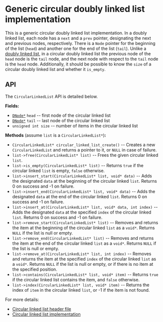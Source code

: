 # Generic circular doubly linked list implementation

This is a generic circular doubly linked list implementation. In a doubly linked list, each node has a `next` and a `prev` pointer, designating the next and previous nodes, respectively. There is a `Node` pointer for the beginning of the list (`head`) and another one for the end of the list (`tail`). Unlike a [doubly linked list](https://github.com/alexandra-zaharia/libgcds/blob/master/docs/LinkedList.md), in a circular doubly linked list the previous node of the `head` node is the `tail` node, and the next node with respect to the `tail` node is the `head` node. Additionally, it should be possible to know the `size` of a circular doubly linked list and whether it `is_empty`. 

## API

The `CircularLinkedList` API is detailed below.

**Fields:**
  * [`DNode*`](https://github.com/alexandra-zaharia/libgcds/blob/master/include/node.h) `head` -- first node of the circular linked list
  * [`DNode*`](https://github.com/alexandra-zaharia/libgcds/blob/master/include/node.h) `tail` -- last node of the circular linked list
  * `unsigned int size` -- number of items in the circular linked list

**Methods** (assume `list` is a `CircularLinkedList*`)**:**
  * `CircularLinkedList* circular_linked_list_create()` -- Creates a new `CircularLinkedList` and returns a pointer to it, or `NULL` in case of failure.
  * `list->free(CircularLinkedList* list)` -- Frees the given circular linked `list`.
  * `list->is_empty(CircularLinkedList* list)` -- Returns `true` if the circular linked `list` is empty, `false` otherwise.
  * `list->insert_start(CircularLinkedList* list, void* data)` -- Adds the designated `data` at the beginning of the circular linked `list`. Returns 0 on success and -1 on failure.
  * `list->insert_end(CircularLinkedList* list, void* data)` -- Adds the designated `data` at the end of the circular linked `list`. Returns 0 on success and -1 on failure.
  * `list->insert_at(CircularLinkedList* list, void* data, int index)` -- Adds the designated `data` at the specified `index` of the circular linked `list`. Returns 0 on success and -1 on failure.
  * `list->remove_start(CircularLinkedList* list)` -- Removes and returns the item at the beginning of the circular linked `list` as a `void*`. Returns `NULL` if the list is null or empty.
  * `list->remove_end(CircularLinkedList* list)` -- Removes and returns the item at the end of the circular linked `list` as a `void*`. Returns `NULL` if the list is null or empty.
  * `list->remove_at(CircularLinkedList* list, int index)` -- Removes and returns the item at the specified `index` of the circular linked `list` as a `void*`. Returns `NULL` if the list is null or empty, or if there is no item at the specified position.
  * `list->contains(CircularLinkedList* list, void* item)` -- Returns `true` if the circular linked list contains the item, and `false` otherwise.
  * `list->index(CircularLinkedList* list, void* item)` -- Returns the index of `item` in the circular linked `list`, or -1 if the item is not found.

For more details:
  * [Circular linked list header file](https://github.com/alexandra-zaharia/libgcds/blob/master/include/CircularLinkedList/circular_linked_list.h)
  * [Circular linked list implementation](https://github.com/alexandra-zaharia/libgcds/blob/master/src/CircularLinkedList/circular_linked_list.c)
